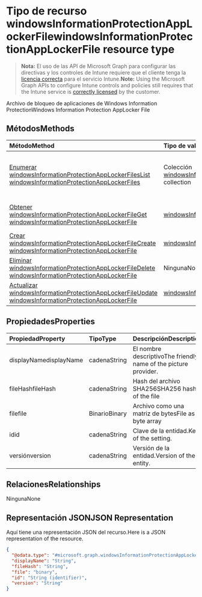 # <a name="windowsinformationprotectionapplockerfile-resource-type"></a><span data-ttu-id="77b86-101">Tipo de recurso windowsInformationProtectionAppLockerFile</span><span class="sxs-lookup"><span data-stu-id="77b86-101">windowsInformationProtectionAppLockerFile resource type</span></span>

> <span data-ttu-id="77b86-102">**Nota:** El uso de las API de Microsoft Graph para configurar las directivas y los controles de Intune requiere que el cliente tenga la [licencia correcta](https://go.microsoft.com/fwlink/?linkid=839381) para el servicio Intune.</span><span class="sxs-lookup"><span data-stu-id="77b86-102">**Note:** Using the Microsoft Graph APIs to configure Intune controls and policies still requires that the Intune service is [correctly licensed](https://go.microsoft.com/fwlink/?linkid=839381) by the customer.</span></span>

<span data-ttu-id="77b86-103">Archivo de bloqueo de aplicaciones de Windows Information Protection</span><span class="sxs-lookup"><span data-stu-id="77b86-103">Windows Information Protection AppLocker File</span></span>
## <a name="methods"></a><span data-ttu-id="77b86-104">Métodos</span><span class="sxs-lookup"><span data-stu-id="77b86-104">Methods</span></span>
|<span data-ttu-id="77b86-105">Método</span><span class="sxs-lookup"><span data-stu-id="77b86-105">Method</span></span>|<span data-ttu-id="77b86-106">Tipo de valor devuelto</span><span class="sxs-lookup"><span data-stu-id="77b86-106">Return Type</span></span>|<span data-ttu-id="77b86-107">Descripción</span><span class="sxs-lookup"><span data-stu-id="77b86-107">Description</span></span>|
|:---|:---|:---|
|[<span data-ttu-id="77b86-108">Enumerar windowsInformationProtectionAppLockerFiles</span><span class="sxs-lookup"><span data-stu-id="77b86-108">List windowsInformationProtectionAppLockerFiles</span></span>](../api/intune_mam_windowsinformationprotectionapplockerfile_list.md)|<span data-ttu-id="77b86-109">Colección [windowsInformationProtectionAppLockerFile](../resources/intune_mam_windowsinformationprotectionapplockerfile.md)</span><span class="sxs-lookup"><span data-stu-id="77b86-109">[windowsInformationProtectionAppLockerFile](../resources/intune_mam_windowsinformationprotectionapplockerfile.md) collection</span></span>|<span data-ttu-id="77b86-110">Enumere las propiedades y las relaciones de los objetos [windowsInformationProtectionAppLockerFile](../resources/intune_mam_windowsinformationprotectionapplockerfile.md).</span><span class="sxs-lookup"><span data-stu-id="77b86-110">List properties and relationships of the [windowsInformationProtectionAppLockerFile](../resources/intune_mam_windowsinformationprotectionapplockerfile.md) objects.</span></span>|
|[<span data-ttu-id="77b86-111">Obtener windowsInformationProtectionAppLockerFile</span><span class="sxs-lookup"><span data-stu-id="77b86-111">Get windowsInformationProtectionAppLockerFile</span></span>](../api/intune_mam_windowsinformationprotectionapplockerfile_get.md)|[<span data-ttu-id="77b86-112">windowsInformationProtectionAppLockerFile</span><span class="sxs-lookup"><span data-stu-id="77b86-112">windowsInformationProtectionAppLockerFile</span></span>](../resources/intune_mam_windowsinformationprotectionapplockerfile.md)|<span data-ttu-id="77b86-113">Lea las propiedades y las relaciones del objeto [windowsInformationProtectionAppLockerFile](../resources/intune_mam_windowsinformationprotectionapplockerfile.md).</span><span class="sxs-lookup"><span data-stu-id="77b86-113">Read properties and relationships of [plannerPlanDetails](../resources/intune_mam_windowsinformationprotectionapplockerfile.md) object.</span></span>|
|[<span data-ttu-id="77b86-114">Crear windowsInformationProtectionAppLockerFile</span><span class="sxs-lookup"><span data-stu-id="77b86-114">Create windowsInformationProtectionAppLockerFile</span></span>](../api/intune_mam_windowsinformationprotectionapplockerfile_create.md)|[<span data-ttu-id="77b86-115">windowsInformationProtectionAppLockerFile</span><span class="sxs-lookup"><span data-stu-id="77b86-115">windowsInformationProtectionAppLockerFile</span></span>](../resources/intune_mam_windowsinformationprotectionapplockerfile.md)|<span data-ttu-id="77b86-116">Cree un objeto [windowsInformationProtectionAppLockerFile](../resources/intune_mam_windowsinformationprotectionapplockerfile.md).</span><span class="sxs-lookup"><span data-stu-id="77b86-116">Create a new [plannerBucket](../resources/intune_mam_windowsinformationprotectionapplockerfile.md) object.</span></span>|
|[<span data-ttu-id="77b86-117">Eliminar windowsInformationProtectionAppLockerFile</span><span class="sxs-lookup"><span data-stu-id="77b86-117">Delete windowsInformationProtectionAppLockerFile</span></span>](../api/intune_mam_windowsinformationprotectionapplockerfile_delete.md)|<span data-ttu-id="77b86-118">Ninguna</span><span class="sxs-lookup"><span data-stu-id="77b86-118">None</span></span>|<span data-ttu-id="77b86-119">Elimina un [windowsInformationProtectionAppLockerFile](../resources/intune_mam_windowsinformationprotectionapplockerfile.md).</span><span class="sxs-lookup"><span data-stu-id="77b86-119">Deletes a [windowsInformationProtectionAppLockerFile](../resources/intune_mam_windowsinformationprotectionapplockerfile.md).</span></span>|
|[<span data-ttu-id="77b86-120">Actualizar windowsInformationProtectionAppLockerFile</span><span class="sxs-lookup"><span data-stu-id="77b86-120">Update windowsInformationProtectionAppLockerFile</span></span>](../api/intune_mam_windowsinformationprotectionapplockerfile_update.md)|[<span data-ttu-id="77b86-121">windowsInformationProtectionAppLockerFile</span><span class="sxs-lookup"><span data-stu-id="77b86-121">windowsInformationProtectionAppLockerFile</span></span>](../resources/intune_mam_windowsinformationprotectionapplockerfile.md)|<span data-ttu-id="77b86-122">Actualice las propiedades de un objeto [windowsInformationProtectionAppLockerFile](../resources/intune_mam_windowsinformationprotectionapplockerfile.md).</span><span class="sxs-lookup"><span data-stu-id="77b86-122">Update the properties of a [calendar](../resources/intune_mam_windowsinformationprotectionapplockerfile.md) object.</span></span>|

## <a name="properties"></a><span data-ttu-id="77b86-123">Propiedades</span><span class="sxs-lookup"><span data-stu-id="77b86-123">Properties</span></span>
|<span data-ttu-id="77b86-124">Propiedad</span><span class="sxs-lookup"><span data-stu-id="77b86-124">Property</span></span>|<span data-ttu-id="77b86-125">Tipo</span><span class="sxs-lookup"><span data-stu-id="77b86-125">Type</span></span>|<span data-ttu-id="77b86-126">Descripción</span><span class="sxs-lookup"><span data-stu-id="77b86-126">Description</span></span>|
|:---|:---|:---|
|<span data-ttu-id="77b86-127">displayName</span><span class="sxs-lookup"><span data-stu-id="77b86-127">displayName</span></span>|<span data-ttu-id="77b86-128">cadena</span><span class="sxs-lookup"><span data-stu-id="77b86-128">String</span></span>|<span data-ttu-id="77b86-129">El nombre descriptivo</span><span class="sxs-lookup"><span data-stu-id="77b86-129">The friendly name of the picture provider.</span></span>|
|<span data-ttu-id="77b86-130">fileHash</span><span class="sxs-lookup"><span data-stu-id="77b86-130">fileHash</span></span>|<span data-ttu-id="77b86-131">cadena</span><span class="sxs-lookup"><span data-stu-id="77b86-131">String</span></span>|<span data-ttu-id="77b86-132">Hash del archivo SHA256</span><span class="sxs-lookup"><span data-stu-id="77b86-132">SHA256 hash of the file</span></span>|
|<span data-ttu-id="77b86-133">file</span><span class="sxs-lookup"><span data-stu-id="77b86-133">file</span></span>|<span data-ttu-id="77b86-134">Binario</span><span class="sxs-lookup"><span data-stu-id="77b86-134">Binary</span></span>|<span data-ttu-id="77b86-135">Archivo como una matriz de bytes</span><span class="sxs-lookup"><span data-stu-id="77b86-135">File as a byte array</span></span>|
|<span data-ttu-id="77b86-136">id</span><span class="sxs-lookup"><span data-stu-id="77b86-136">id</span></span>|<span data-ttu-id="77b86-137">cadena</span><span class="sxs-lookup"><span data-stu-id="77b86-137">String</span></span>|<span data-ttu-id="77b86-138">Clave de la entidad.</span><span class="sxs-lookup"><span data-stu-id="77b86-138">Key of the setting.</span></span>|
|<span data-ttu-id="77b86-139">versión</span><span class="sxs-lookup"><span data-stu-id="77b86-139">version</span></span>|<span data-ttu-id="77b86-140">cadena</span><span class="sxs-lookup"><span data-stu-id="77b86-140">String</span></span>|<span data-ttu-id="77b86-141">Versión de la entidad.</span><span class="sxs-lookup"><span data-stu-id="77b86-141">Version of the entity.</span></span>|

## <a name="relationships"></a><span data-ttu-id="77b86-142">Relaciones</span><span class="sxs-lookup"><span data-stu-id="77b86-142">Relationships</span></span>
<span data-ttu-id="77b86-143">Ninguna</span><span class="sxs-lookup"><span data-stu-id="77b86-143">None</span></span>
## <a name="json-representation"></a><span data-ttu-id="77b86-144">Representación JSON</span><span class="sxs-lookup"><span data-stu-id="77b86-144">JSON Representation</span></span>
<span data-ttu-id="77b86-145">Aquí tiene una representación JSON del recurso.</span><span class="sxs-lookup"><span data-stu-id="77b86-145">Here is a JSON representation of the resource.</span></span>
<!-- {
  "blockType": "resource",
  "keyProperty": "id",
  "@odata.type": "microsoft.graph.windowsInformationProtectionAppLockerFile"
}
-->
``` json
{
  "@odata.type": "#microsoft.graph.windowsInformationProtectionAppLockerFile",
  "displayName": "String",
  "fileHash": "String",
  "file": "binary",
  "id": "String (identifier)",
  "version": "String"
}
```



